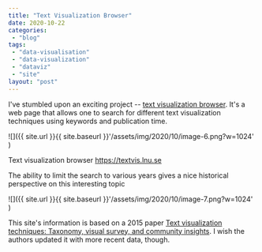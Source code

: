 ```yaml
---
title: "Text Visualization Browser"
date: 2020-10-22
categories: 
 - "blog"
tags: 
 - "data-visualisation"
 - "data-visualization"
 - "dataviz"
 - "site"
layout: "post"
---
```


I've stumbled upon an exciting project -- [text visualization browser](https://textvis.lnu.se/). It's a web page that allows one to search for different text visualization techniques using keywords and publication time.

![]({{ site.url }}{{ site.baseurl }}'/assets/img/2020/10/image-6.png?w=1024' )

Text visualization browser https://textvis.lnu.se

The ability to limit the search to various years gives a nice historical perspective on this interesting topic

![]({{ site.url }}{{ site.baseurl }}'/assets/img/2020/10/image-7.png?w=1024' )

This site's information is based on a 2015 paper [Text visualization techniques: Taxonomy, visual survey, and community insights](https://ieeexplore.ieee.org/document/7156366). I wish the authors updated it with more recent data, though.